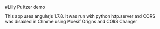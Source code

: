 #Lilly Pulitzer demo

This app uses angularjs 1.7.8. It was run with python http.server and CORS was disabled in Chrome using Moesif Origins and CORS Changer.
